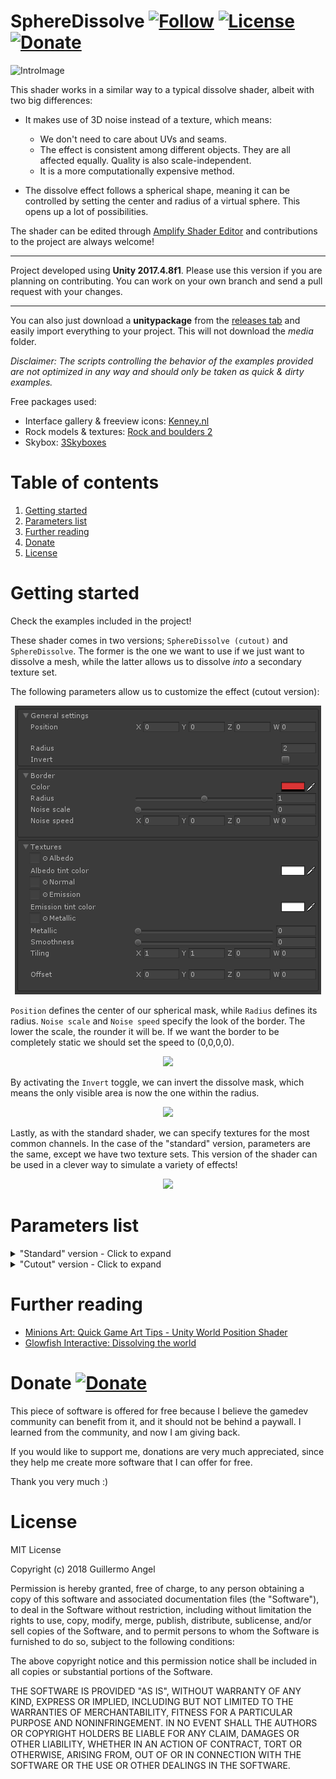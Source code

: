 # SphereDissolve [![Follow](https://img.shields.io/github/followers/adultlink.svg?style=social&label=Follow)](https://github.com/adultlink) [![License](https://img.shields.io/badge/License-MIT-lightgrey.svg?style=flat)](http://adultlink.mit-license.org) [![Donate](https://img.shields.io/badge/Donate-PayPal-green.svg)](https://www.paypal.me/adultlink/5usd) 

![IntroImage](Media/Rocks.gif)

This shader works in a similar way to a typical dissolve shader, albeit with two big differences:

- It makes use of 3D noise instead of a texture, which means:
   - We don't need to care about UVs and seams.
   - The effect is consistent among different objects. They are all affected equally. Quality is also scale-independent.
   - It is a more computationally expensive method.

- The dissolve effect follows a spherical shape, meaning it can be controlled by setting the center and radius of a virtual sphere. This opens up a lot of possibilities.

The shader can be edited through [Amplify Shader Editor](http://amplify.pt/unity/amplify-shader-editor) and contributions to the project are always welcome!

---

Project developed using **Unity 2017.4.8f1**. Please use this version if you are planning on contributing. You can work on your own branch and send a pull request with your changes.

---

You can also just download a **unitypackage** from the [releases tab](https://github.com/AdultLink/SphereDissolve/releases) and easily import everything to your project. This will not download the _media_ folder.

_Disclaimer: The scripts controlling the behavior of the examples provided are not optimized in any way and should only be taken as quick & dirty examples._

Free packages used:

- Interface gallery & freeview icons: [Kenney.nl](https://kenney.nl/)
- Rock models & textures: [Rock and boulders 2](https://assetstore.unity.com/packages/3d/props/exterior/rock-and-boulders-2-6947)
- Skybox: [3Skyboxes](https://assetstore.unity.com/packages/2d/textures-materials/sky/3-skyboxes-25142)

# Table of contents
1. [Getting started](#getting-started)
2. [Parameters list](#parameters-list)
3. [Further reading](#further-reading)
4. [Donate](#donate)
5. [License](#license)

# Getting started

Check the examples included in the project!

These shader comes in two versions; ``SphereDissolve (cutout)`` and ``SphereDissolve``. The former is the one we want to use if we just want to dissolve a mesh, while the latter allows us to dissolve _into_ a secondary texture set.

The following parameters allow us to customize the effect (cutout version):

<p align="center">
   <img src="Media/Parameters.png">
</p>

``Position`` defines the center of our spherical mask, while ``Radius`` defines its radius. ``Noise scale`` and ``Noise speed`` specify the look of the border. The lower the scale, the rounder it will be. If we want the border to be completely static we should set the speed to (0,0,0,0).

<p align="center">
   <img src="Media/PortalRoom.gif">
</p>

By activating the ``Invert`` toggle, we can invert the dissolve mask, which means the only visible area is now the one within the radius.

<p align="center">
   <img src="Media/Explorer.gif">
</p>

Lastly, as with the standard shader, we can specify textures for the most common channels. In the case of the "standard" version, parameters are the same, except we have two texture sets. This version of the shader can be used in a clever way to simulate a variety of effects!

<p align="center">
   <img src="Media/Link.gif">
</p>

# Parameters list

<details><summary>"Standard" version - Click to expand</summary><p>
 
```C#

//MAIN SETTINGS
_Position
_Radius
_Invert

//BORDER SETTINGS
_Bordercolor
_Borderradius
_Bordernoisescale
_Noisespeed

//TEXTURE SET1 SETTINGS
_Set1_albedo
_Set1_albedo_tint
_Set1_normal
_Set1_emission
_Set1_emission_tint
_Set1_metallic
_Set1_metallic_multiplier
_Set1_smoothness
_Set1_tiling
_Set1_offset

//TEXTURE SET2 SETTINGS
_Set2_albedo
_Set2_albedo_tint
_Set2_normal
_Set2_emission
_Set2_emission_tint
_Set2_metallic
_Set2_metallic_multiplier
_Set2_smoothness
_Set2_tiling
_Set2_offset

```

</p></details>

<details><summary>"Cutout" version - Click to expand</summary><p>

```C#

//MAIN SETTINGS
_Position
_Radius
_Invert

//BORDER SETTINGS
_Bordercolor
_Borderradius
_Bordernoisescale
_Noisespeed

//TEXTURE SETTINGS
_Albedo
_Albedo_tint
_Normal
_Emission
_Emission_tint
_Metallic
_Metallic_multiplier
_Smoothness
_Tiling
_Offset

```

</p></details>

# Further reading

- [Minions Art: Quick Game Art Tips - Unity World Position Shader](https://www.patreon.com/posts/quick-game-art-19355776)
- [Glowfish Interactive: Dissolving the world](http://glowfishinteractive.com/dissolving-the-world-part-1/)

# Donate [![Donate](https://img.shields.io/badge/Donate-PayPal-green.svg)](https://www.paypal.me/adultlink/5usd)

This piece of software is offered for free because I believe the gamedev community can benefit from it, and it should not be behind a paywall. I learned from the community, and now I am giving back.

If you would like to support me, donations are very much appreciated, since they help me create more software that I can offer for free.

Thank you very much :)

# License
MIT License

Copyright (c) 2018 Guillermo Angel

Permission is hereby granted, free of charge, to any person obtaining a copy
of this software and associated documentation files (the "Software"), to deal
in the Software without restriction, including without limitation the rights
to use, copy, modify, merge, publish, distribute, sublicense, and/or sell
copies of the Software, and to permit persons to whom the Software is
furnished to do so, subject to the following conditions:

The above copyright notice and this permission notice shall be included in all
copies or substantial portions of the Software.

THE SOFTWARE IS PROVIDED "AS IS", WITHOUT WARRANTY OF ANY KIND, EXPRESS OR
IMPLIED, INCLUDING BUT NOT LIMITED TO THE WARRANTIES OF MERCHANTABILITY,
FITNESS FOR A PARTICULAR PURPOSE AND NONINFRINGEMENT. IN NO EVENT SHALL THE
AUTHORS OR COPYRIGHT HOLDERS BE LIABLE FOR ANY CLAIM, DAMAGES OR OTHER
LIABILITY, WHETHER IN AN ACTION OF CONTRACT, TORT OR OTHERWISE, ARISING FROM,
OUT OF OR IN CONNECTION WITH THE SOFTWARE OR THE USE OR OTHER DEALINGS IN THE
SOFTWARE.
